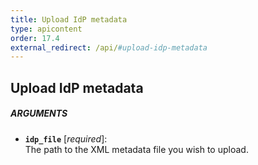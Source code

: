 ```yaml
---
title: Upload IdP metadata
type: apicontent
order: 17.4
external_redirect: /api/#upload-idp-metadata
---
```


## Upload IdP metadata

##### ARGUMENTS
* **`idp_file`** [*required*]:  
     The path to the XML metadata file you wish to upload.
